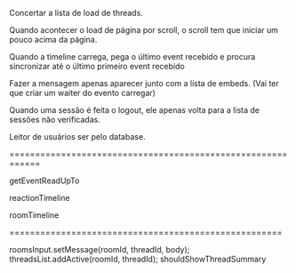 Concertar a lista de load de threads.

Quando acontecer o load de página por scroll, o scroll tem que iniciar um pouco acima da página.

Quando a timeline carrega, pega o último event recebido e procura sincronizar até o último primeiro event recebido

Fazer a mensagem apenas aparecer junto com a lista de embeds. (Vai ter que criar um waiter do evento carregar)

Quando uma sessão é feita o logout, ele apenas volta para a lista de sessões não verificadas.

Leitor de usuários ser pelo database.

============================================================

getEventReadUpTo

reactionTimeline

roomTimeline

=====================================================

roomsInput.setMessage(roomId, threadId, body);
threadsList.addActive(roomId, threadId);
shouldShowThreadSummary
